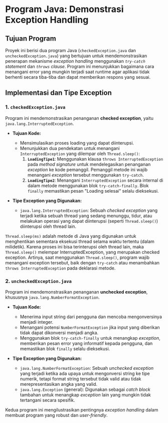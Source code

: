 # Program Java: Demonstrasi Exception Handling

## Tujuan Program

Proyek ini berisi dua program Java (`checkedException.java` dan `uncheckedException.java`) yang bertujuan untuk mendemonstrasikan penerapan mekanisme *exception handling* menggunakan *`try-catch` statement* dan *`throws` clause*. Program ini menunjukkan bagaimana cara menangani error yang mungkin terjadi saat runtime agar aplikasi tidak berhenti secara tiba-tiba dan dapat memberikan respons yang sesuai.

## Implementasi dan Tipe Exception

### 1. `checkedException.java`

Program ini mendemonstrasikan penanganan **checked exception**, yaitu `java.lang.InterruptedException`.

* **Tujuan Kode:**
    * Mensimulasikan proses loading yang dapat diinterupsi.
    * Menunjukkan dua pendekatan untuk menangani `InterruptedException` yang dilempar oleh `Thread.sleep()`:
        1.  **`LoadingTipe1`**: Menggunakan klausa `throws InterruptedException` pada *method signature* untuk mendelegasikan penanganan *exception* ke kode pemanggil. Pemanggil metode ini wajib menangani *exception* tersebut menggunakan `try-catch`.
        2.  **`LoadingTipe2`**: Menangani `InterruptedException` secara internal di dalam metode menggunakan blok `try-catch-finally`. Blok `finally` memastikan pesan "Loading selesai" selalu dieksekusi.

* **Tipe Exception yang Digunakan:**
    * `java.lang.InterruptedException`: Sebuah *checked exception* yang terjadi ketika sebuah thread yang sedang menunggu, tidur, atau melakukan operasi yang dapat diinterupsi (seperti `Thread.sleep()`) diinterupsi oleh thread lain.

`Thread.sleep(ms)` adalah metode di Java yang digunakan untuk menghentikan sementara eksekusi thread selama waktu tertentu (dalam milidetik). Karena proses ini bisa terinterupsi oleh thread lain, maka `Thread.sleep()` melempar InterruptedException, yang merupakan checked exception. Artinya, saat menggunakan `Thread.sleep()`, program wajib menangani exception tersebut, baik dengan `try-catch` atau menambahkan `throws InterruptedException` pada deklarasi metode.

### 2. `uncheckedException.java`

Program ini mendemonstrasikan penanganan **unchecked exception**, khususnya `java.lang.NumberFormatException`.

* **Tujuan Kode:**
    * Menerima input string dari pengguna dan mencoba mengonversinya menjadi integer.
    * Menangani potensi `NumberFormatException` jika input yang diberikan tidak dapat dikonversi menjadi angka.
    * Menggunakan blok `try-catch-finally` untuk menangkap *exception*, memberikan pesan error yang informatif kepada pengguna, dan memastikan blok `finally` selalu dieksekusi.

* **Tipe Exception yang Digunakan:**
    * `java.lang.NumberFormatException`: Sebuah *unchecked exception* yang terjadi ketika ada upaya untuk mengonversi string ke tipe numerik, tetapi format string tersebut tidak valid atau tidak merepresentasikan angka yang valid.
    * `java.lang.Exception` (general): Digunakan sebagai *catch block* tambahan untuk menangkap *exception* lain yang mungkin tidak tertangani secara spesifik.

Kedua program ini mengilustrasikan pentingnya *exception handling* dalam membuat program yang robust dan *user-friendly*.
